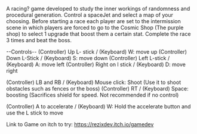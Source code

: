 A racing? game developed to study the inner workings of randomness and procedural generation. Control a spaceJet and select a map of your choosing. Before starting a race each player are set to the intermission scene in which players are forced to go to the Cosmic Shop (The purple shop) to select 1 upgrade that boost them a certain stat. Complete the race 3 times and beat the boss.


--Controls--
(Controller) Up L- stick / (Keyboard) W: move up 
(Controller) Down L-Stick / (Keyboard) S: move down
(Controller) Left L-stick / (Keyboard) A: move left
(Controller) Right on l stick / (Keyboard) D: move right

(Controller) LB and RB / (Keyboard) Mouse click: Shoot (Use it to shoot obstacles such as fences or the boss)
(Controller) RT / (Keyboard) Space: boosting (Sacrifices shield for speed. Not recommended if no control)

(Controller) A to accelerate / (Keyboard) W: Hold the accelerate button and use the L stick to move

Link to Game on itch to try: https://rezixdev.itch.io/gamedev

